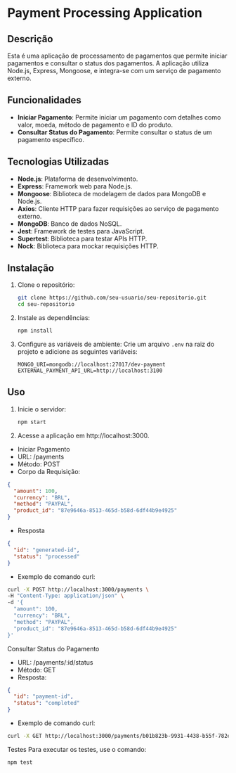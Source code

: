 # Payment Processing Application

## Descrição

Esta é uma aplicação de processamento de pagamentos que permite iniciar pagamentos e consultar o status dos pagamentos. A aplicação utiliza Node.js, Express, Mongoose, e integra-se com um serviço de pagamento externo.

## Funcionalidades

- **Iniciar Pagamento**: Permite iniciar um pagamento com detalhes como valor, moeda, método de pagamento e ID do produto.
- **Consultar Status do Pagamento**: Permite consultar o status de um pagamento específico.

## Tecnologias Utilizadas

- **Node.js**: Plataforma de desenvolvimento.
- **Express**: Framework web para Node.js.
- **Mongoose**: Biblioteca de modelagem de dados para MongoDB e Node.js.
- **Axios**: Cliente HTTP para fazer requisições ao serviço de pagamento externo.
- **MongoDB**: Banco de dados NoSQL.
- **Jest**: Framework de testes para JavaScript.
- **Supertest**: Biblioteca para testar APIs HTTP.
- **Nock**: Biblioteca para mockar requisições HTTP.

## Instalação

1. Clone o repositório:
   ```sh
   git clone https://github.com/seu-usuario/seu-repositorio.git
   cd seu-repositorio
   ```
2. Instale as dependências:
   ```sh
   npm install 
   ```
3. Configure as variáveis de ambiente:
   Crie um arquivo `.env` na raiz do projeto e adicione as seguintes variáveis:
   ```env
   MONGO_URI=mongodb://localhost:27017/dev-payment
   EXTERNAL_PAYMENT_API_URL=http://localhost:3100
   ```
## Uso

1. Inicie o servidor:
   ```sh
   npm start
   ```

2. Acesse a aplicação em http://localhost:3000.
- Iniciar Pagamento
- URL: /payments
- Método: POST
- Corpo da Requisição:
```json
{
  "amount": 100,
  "currency": "BRL",
  "method": "PAYPAL",
  "product_id": "87e9646a-8513-465d-b58d-6df44b9e4925"
}
```
- Resposta
```json
{
  "id": "generated-id",
  "status": "processed"
}
```

- Exemplo de comando curl:
```sh
curl -X POST http://localhost:3000/payments \
-H "Content-Type: application/json" \
-d '{
  "amount": 100,
  "currency": "BRL",
  "method": "PAYPAL",
  "product_id": "87e9646a-8513-465d-b58d-6df44b9e4925"
}'
```

Consultar Status do Pagamento
- URL: /payments/:id/status
- Método: GET
- Resposta:
```json
{
  "id": "payment-id",
  "status": "completed"
}
```
- Exemplo de comando curl:
```sh
curl -X GET http://localhost:3000/payments/b01b823b-9931-4438-b55f-782ed0b5b4c2/status
```

Testes
Para executar os testes, use o comando:

```sh
npm test
```


